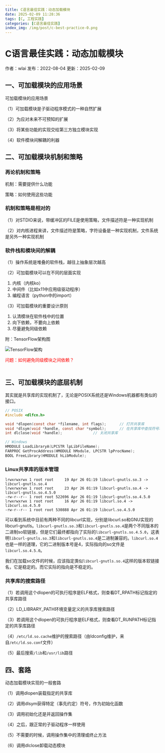 ```yaml
---
title: C语言最佳实践：动态加载模块
date: 2025-02-09 11:28:36
tags: [C, 工程实践]
categories: [C语言最佳实践]
index_img: /img/post/c-best-practice-0.png
---
```


# C语言最佳实践：动态加载模块

作者：wlai
发布：2022-08-04
更新：2025-02-09

## 一、可加载模块的应用场景

可加载模块的应用场景

（1）可加载模块是子驱动程序模式的一种自然扩展

（2）为应对未来不可预知的扩展

（3）将某些功能的实现交给第三方独立模块实现

（4）软件模块间解耦的利器


## 二、可加载模块机制和策略

### 再论机制和策略

机制：需要提供什么功能

策略：如何使用这些功能

### 机制和策略是相对的

（1）对STDIO来说，带缓冲区的FILE是使用策略，文件描述符是一种实现机制

（2）对内核进程来讲，文件描述符是策略，字符设备是一种实现机制，文件系统是另外一种实现机制

### 软件栈和模块间的解耦

（1）操作系统是堆叠的软件栈，越往上抽象层次越高

（2）可加载模块可以在不同的层面实现

1. 内核（内核ko）
2. 中间件（比如x11中应用级驱动程序）
3. 编程语言（python中的import）

（3）可加载模块的重要设计原则

1. 认清模块在软件栈中的位置
2. 向下依赖，不要向上依赖
3. 尽量避免同级依赖

附：TensorFlow架构图

![TensorFlow架构](/img/post/c-best-practice-2.png)

<text style="color: red;">
问题：如何避免同级模块之间依赖？
</text> <br> <br>

## 三、可加载模块的底层机制

其实就是共享库的实现机制了，无论是POSIX系统还是Windows机器都有类似的接口。

```c
// POSIX
#include <dlfcn.h>

void *dlopen(const char *filename, int flags);      // 打开共享库
void *dlsym(void *handle, const char *symbol);      // 在共享库中查找符号地址
int dlclose(void *handle);              // 关闭共享库  
```

```c
// Windows
HMODULE LoadLibraryA(LPCSTR lpLibFileName);
FARPROC GetProcAddress(HMODULE hModule, LPCSTR lpProcName);
BOOL FreeLibrary(HMODULE hLibModule);
```

### Linux共享库的版本管理

```
lrwxrwxrwx 1 root root     19 Apr 26 01:19 libcurl-gnutls.so.3 -> libcurl-gnutls.so.4
lrwxrwxrwx 1 root root     23 Apr 26 01:19 libcurl-gnutls.so.4 -> libcurl-gnutls.so.4.5.0
-rw-r--r-- 1 root root 522696 Apr 26 01:19 libcurl-gnutls.so.4.5.0
lrwxrwxrwx 1 root root     16 Apr 26 01:19 libcurl.so.4 -> libcurl.so.4.5.0
-rw-r--r-- 1 root root 530888 Apr 26 01:19 libcurl.so.4.5.0
```

可以看到系统中目前有两种不同的libcurl实现，分别是libcurl.so和GNU实现的libcurl-gnutls。`libcurl-gnutls.so.3`和`libcurl-gnutls.so.4`是两个不同版本的二进制so软链接，但是它们最终都指向了实际的`libcurl-gnutls.so.4.5.0`，这表明`libcurl-gnutls.so.3`和`libcurl-gnutls.so.4`是二进制兼容的。`libcurl.so.4`也是一样的道理，它的二进制版本号是4，实际指向的so文件是`libcurl.so.4.5.0`。

我们在加载so文件的时候，应该指定类似`libcurl-gnutls.so.4`这样的版本软链接名，它是稳定的。而它实际的指向是不稳定的。

### 共享库的搜索路径

（1）若调用这个dlopen的可执行程序是ELF格式，则查看DT_RPATH标记指定的共享库路径

（2）LD_LIBRARY_PATH环境变量定义的共享库搜索路径

（3）若调用这个dlopen的可执行程序是ELF格式，则查看DT_RUNPATH标记指定的共享库路径

（4）`/etc/ld.so.cache`维护的搜索路径（由ldconfig维护，来自`/etc/ld.so.conf`文件）

（5）最后搜索`/lib`和`/usr/lib`路径

## 四、套路

动态加载模块实现的一般套路

（1）调用dlopen装载指定的共享库

（2）调用dlsym获得特定（事先约定）符号，作为初始化函数

（3）调用初始化还是并返回操作集

（4）之后，跟正常的子驱动程序一样使用

（5）不需要的时候，调用操作集中的清理或终止方法

（6）调用dlclose卸载动态模块

